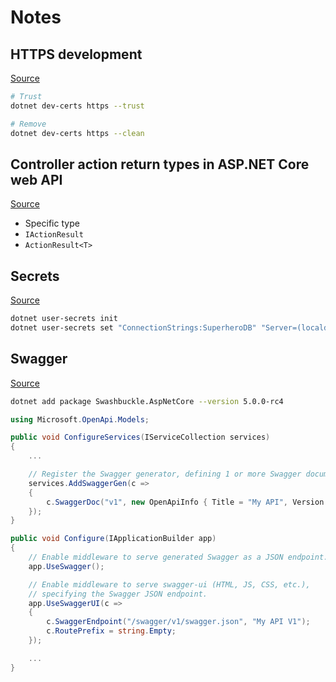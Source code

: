 # Notes

## HTTPS development

[Source](https://www.hanselman.com/blog/DevelopingLocallyWithASPNETCoreUnderHTTPSSSLAndSelfSignedCerts.aspx)

```bash
# Trust
dotnet dev-certs https --trust

# Remove
dotnet dev-certs https --clean
```

## Controller action return types in ASP.NET Core web API

[Source](https://docs.microsoft.com/en-us/aspnet/core/web-api/action-return-types?view=aspnetcore-3.0)

- Specific type
- `IActionResult`
- `ActionResult<T>`

## Secrets

[Source](https://docs.microsoft.com/en-us/aspnet/core/security/app-secrets?view=aspnetcore-3.0&tabs=windows)

```bash
dotnet user-secrets init
dotnet user-secrets set "ConnectionStrings:SuperheroDB" "Server=(localdb)\MSSQLLocalDB;Database=Superheroes;Trusted_Connection=True;MultipleActiveResultSets=true"
```

## Swagger

[Source](https://docs.microsoft.com/en-us/aspnet/core/tutorials/getting-started-with-swashbuckle?view=aspnetcore-3.0&tabs=visual-studio)

```bash
dotnet add package Swashbuckle.AspNetCore --version 5.0.0-rc4
```

```csharp
using Microsoft.OpenApi.Models;

public void ConfigureServices(IServiceCollection services)
{
    ...

    // Register the Swagger generator, defining 1 or more Swagger documents
    services.AddSwaggerGen(c =>
    {
        c.SwaggerDoc("v1", new OpenApiInfo { Title = "My API", Version = "v1" });
    });
}

public void Configure(IApplicationBuilder app)
{
    // Enable middleware to serve generated Swagger as a JSON endpoint.
    app.UseSwagger();

    // Enable middleware to serve swagger-ui (HTML, JS, CSS, etc.),
    // specifying the Swagger JSON endpoint.
    app.UseSwaggerUI(c =>
    {
        c.SwaggerEndpoint("/swagger/v1/swagger.json", "My API V1");
        c.RoutePrefix = string.Empty;
    });

    ...
}
```